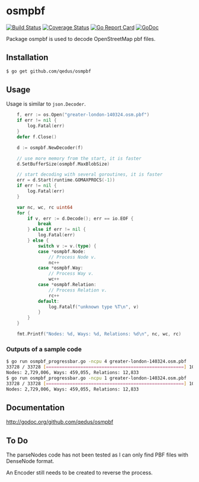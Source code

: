 # osmpbf
[![Build Status](https://travis-ci.org/qedus/osmpbf.svg?branch=master)](https://travis-ci.org/qedus/osmpbf)
[![Coverage Status](https://coveralls.io/repos/github/qedus/osmpbf/badge.svg?branch=master)](https://coveralls.io/github/qedus/osmpbf?branch=master)
[![Go Report Card](https://goreportcard.com/badge/github.com/qedus/osmpbf)](https://goreportcard.com/report/github.com/qedus/osmpbf)
[![GoDoc](https://godoc.org/github.com/qedus/osmpbf?status.svg)](https://godoc.org/github.com/qedus/osmpbf)

Package osmpbf is used to decode OpenStreetMap pbf files.

## Installation

```bash
$ go get github.com/qedus/osmpbf
```

## Usage

Usage is similar to `json.Decoder`.

```Go
	f, err := os.Open("greater-london-140324.osm.pbf")
	if err != nil {
		log.Fatal(err)
	}
	defer f.Close()

	d := osmpbf.NewDecoder(f)

	// use more memory from the start, it is faster
	d.SetBufferSize(osmpbf.MaxBlobSize)

	// start decoding with several goroutines, it is faster
	err = d.Start(runtime.GOMAXPROCS(-1))
	if err != nil {
		log.Fatal(err)
	}

	var nc, wc, rc uint64
	for {
		if v, err := d.Decode(); err == io.EOF {
			break
		} else if err != nil {
			log.Fatal(err)
		} else {
			switch v := v.(type) {
			case *osmpbf.Node:
				// Process Node v.
				nc++
			case *osmpbf.Way:
				// Process Way v.
				wc++
			case *osmpbf.Relation:
				// Process Relation v.
				rc++
			default:
				log.Fatalf("unknown type %T\n", v)
			}
		}
	}

	fmt.Printf("Nodes: %d, Ways: %d, Relations: %d\n", nc, wc, rc)
```

### Outputs of a sample code

```sh
$ go run osmpbf_progressbar.go -ncpu 4 greater-london-140324.osm.pbf 
33728 / 33728 [====================================================] 100.00 % 1s
Nodes: 2,729,006, Ways: 459,055, Relations: 12,833
$ go run osmpbf_progressbar.go -ncpu 1 greater-london-140324.osm.pbf 
33728 / 33728 [====================================================] 100.00 % 4s
Nodes: 2,729,006, Ways: 459,055, Relations: 12,833
```

## Documentation

http://godoc.org/github.com/qedus/osmpbf

## To Do

The parseNodes code has not been tested as I can only find PBF files with DenseNode format.

An Encoder still needs to be created to reverse the process.
